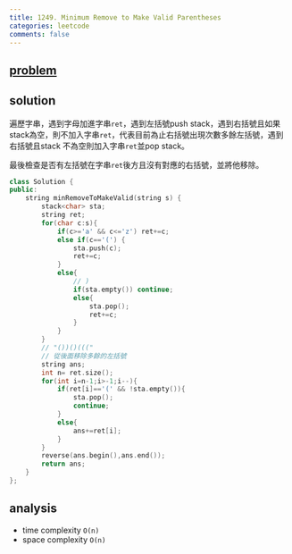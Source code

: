 ```yaml
---
title: 1249. Minimum Remove to Make Valid Parentheses
categories: leetcode
comments: false
---
```


## [problem](https://leetcode.com/problems/minimum-remove-to-make-valid-parentheses/)


## solution
遍歷字串，遇到字母加進字串`ret`，遇到左括號push stack，遇到右括號且如果stack為空，則不加入字串`ret`，代表目前為止右括號出現次數多餘左括號，遇到右括號且stack 不為空則加入字串`ret`並pop stack。

最後檢查是否有左括號在字串`ret`後方且沒有對應的右括號，並將他移除。


```c++
class Solution {
public:
    string minRemoveToMakeValid(string s) {
        stack<char> sta;
        string ret;
        for(char c:s){
            if(c>='a' && c<='z') ret+=c;
            else if(c=='(') {
                sta.push(c);
                ret+=c;
            }
            else{
                // )
                if(sta.empty()) continue;
                else{
                    sta.pop();
                    ret+=c;
                }        
            }
        }
        // "())()((("
        // 從後面移除多餘的左括號
        string ans;
        int n= ret.size();
        for(int i=n-1;i>-1;i--){
            if(ret[i]=='(' && !sta.empty()){
                sta.pop();
                continue;
            }
            else{
                ans+=ret[i];
            }
        }
        reverse(ans.begin(),ans.end());
        return ans;
    }
};
```

## analysis
- time complexity `O(n)`
- space complexity `O(n)`